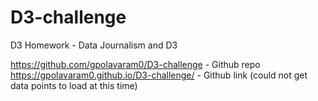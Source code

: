 # D3-challenge
D3 Homework - Data Journalism and D3


 https://github.com/gpolavaram0/D3-challenge - Github repo
 https://gpolavaram0.github.io/D3-challenge/ - Github link (could not get data points to load at this time)
